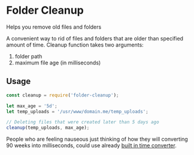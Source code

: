 # Folder Cleanup
Helps you remove old files and folders


A convenient way to rid of files and folders that are older than specified amount of time.
Cleanup function takes two arguments: 
1. folder path
2. maximum file age (in milliseconds)

## Usage
```javascript
const cleanup = require('folder-cleanup');

let max_age = '5d';
let temp_uploads = '/usr/www/domain.me/temp_uploads';

// Deleting files that were created later than 5 days ago
cleanup(temp_uploads, max_age);
```

People who are feeling nauseous just thinking of how they will converting 90 weeks into milliseconds, could use already [built in time converter](https://www.npmjs.com/package/string-to-ms).
